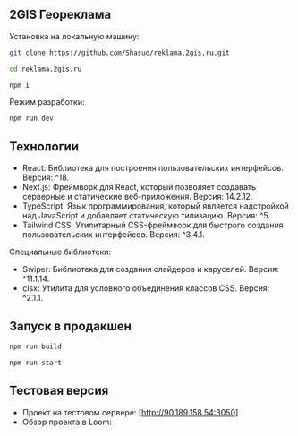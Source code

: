 ## 2GIS Геореклама

Установка на локальную машину:
```bash
git clone https://github.com/Shasuo/reklama.2gis.ru.git
```

```bash
cd reklama.2gis.ru
```

```bash
npm i
```

Режим разработки:

```bash
npm run dev
```

## Технологии

- React: Библиотека для построения пользовательских интерфейсов. Версия: ^18.
- Next.js: Фреймворк для React, который позволяет создавать серверные и статические веб-приложения. Версия: 14.2.12.
- TypeScript: Язык программирования, который является надстройкой над JavaScript и добавляет статическую типизацию. Версия: ^5.
- Tailwind CSS: Утилитарный CSS-фреймворк для быстрого создания пользовательских интерфейсов. Версия: ^3.4.1.

Специальные библиотеки:
- Swiper: Библиотека для создания слайдеров и каруселей. Версия: ^11.1.14.
- clsx: Утилита для условного объединения классов CSS. Версия: ^2.1.1.


## Запуск в продакшен

```bash
npm run build
```

```bash
npm run start
```

## Тестовая версия
- Проект на тестовом сервере: [http://90.189.158.54:3050]
- Обзор проекта в Loom: 
